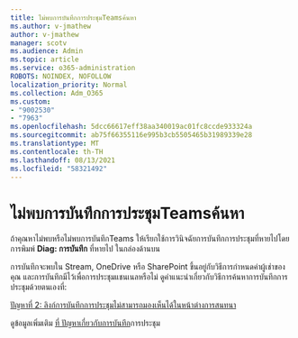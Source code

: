 ```yaml
---
title: ไม่พบการบันทึกการประชุมTeamsค้นหา
ms.author: v-jmathew
author: v-jmathew
manager: scotv
ms.audience: Admin
ms.topic: article
ms.service: o365-administration
ROBOTS: NOINDEX, NOFOLLOW
localization_priority: Normal
ms.collection: Adm_O365
ms.custom:
- "9002530"
- "7963"
ms.openlocfilehash: 5dcc66617eff38aa340019ac01fc8ccde933324a
ms.sourcegitcommit: ab75f66355116e995b3cb5505465b31989339e28
ms.translationtype: MT
ms.contentlocale: th-TH
ms.lasthandoff: 08/13/2021
ms.locfileid: "58321492"
---
```

# <a name="cant-find-the-teams-meeting-recording"></a>ไม่พบการบันทึกการประชุมTeamsค้นหา

ถ้าคุณหาไม่พบหรือไม่พบการบันทึกTeams ให้เรียกใช้การวินิจฉัยการบันทึกการประชุมที่หายไปโดยการพิมพ์ **Diag: การบันทึก** ที่หายไป ในกล่องด้านบน 

การบันทึกจะพบใน Stream, OneDrive หรือ SharePoint ขึ้นอยู่กับวิธีการกําหนดค่าผู้เช่าของคุณ และการบันทึกมีไว้เพื่อการประชุมแชนเนลหรือไม่ ดูคําแนะนําเกี่ยวกับวิธีการค้นหาการบันทึกการประชุมด้วยตนเองที่: 

[ปัญหาที่ 2: ลิงก์การบันทึกการประชุมไม่สามารถมองเห็นได้ในหน้าต่างการสนทนา](https://docs.microsoft.com/microsoftteams/troubleshoot/meetings/troubleshoot-meeting-recording-issues#issue-2-the-meeting-recording-link-isnt-visible-in-a-chat-window)

ดูข้อมูลเพิ่มเติม [ที่ ปัญหาเกี่ยวกับการบันทึก](https://docs.microsoft.com/microsoftteams/troubleshoot/meetings/troubleshoot-meeting-recording-issues)การประชุม
